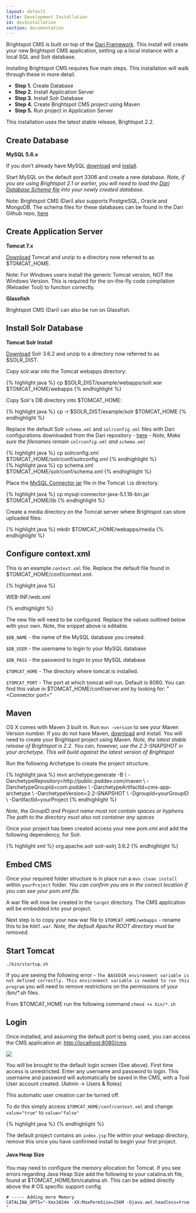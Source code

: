 ```yaml
---
layout: default
title: Development Installation
id: devInstallation
section: documentation
---
```


<div markdown="1" class="span12">


Brightspot CMS is built on top of the [Dari Framework](http://dariframework.org). This install will create your new Brightspot CMS application, setting up a local instance with a local SQL and Solr database.

Installing Brightspot CMS requires five main steps. This installation will walk through these in more detail.

- **Step 1.** Create Database
- **Step 2.** Install Application Server
- **Step 3.** Install Solr Database
- **Step 4.** Create Brightspot CMS project using Maven
- **Step 5.** Run project in Application Server

This installation uses the latest stable release, Brightspot 2.2.

## Create Database

**MySQL 5.6.x**

If you don't already have MySQL [download](http://dev.mysql.com/downloads/mysql) and [install](http://dev.mysql.com/doc/refman/5.6/en/installing.html).

Start MySQL on the default port 3306 and create a new database. *Note, if you are using Brightspot 2.1 or earlier, you will need to load the [Dari Database Schema file](https://github.com/perfectsense/dari/tree/master/db/src/main/resources/mysql) into your newly created database.*


Note: Brightspot CMS (Dari) also supports PostgreSQL, Oracle and MongoDB. The schema files for these databases can be found in the Dari Github repo, [here](https://github.com/perfectsense/dari/tree/master/db/src/main/resources)


## Create Application Server

**Tomcat 7.x**

[Download](http://tomcat.apache.org/download-70.cgi) Tomcat and unzip to a directory now referred to as $TOMCAT_HOME. 

Note: For Windows users install the generic Tomcat version, NOT the Windows Version. This is required for the on-the-fly code compilation (Reloader Tool) to function correctly.

**Glassfish**

Brightspot CMS (Dari) can also be run on Glassfish.

## Install Solr Database

**Tomcat Solr Install**

[Download](http://archive.apache.org/dist/lucene/solr/) Solr 3.6.2 and unzip to a directory now referred to as $SOLR_DIST.

Copy solr.war into the Tomcat webapps directory:

<div class="highlight">{% highlight java %}
cp $SOLR_DIST/example/webapps/solr.war $TOMCAT_HOME/webapps
{% endhighlight %}</div>

Copy Solr's DB directory into $TOMCAT_HOME:

<div class="highlight">{% highlight java %}
cp -r $SOLR_DIST/example/solr $TOMCAT_HOME
{% endhighlight %}</div>

Replace the default Solr `schema.xml` and `solrconfig.xml` files with Dari configurations downloaded from the Dari repository - [here](https://github.com/perfectsense/dari/tree/master/etc/solr) - *Note, Make sure the filenames remain `solrconfig.xml` and `schema.xml`*

<div class="highlight">{% highlight java %}
cp solrconfig.xml $TOMCAT_HOME/solr/conf/solrconfig.xml
{% endhighlight %}</div>

<div class="highlight">{% highlight java %}
cp schema.xml $TOMCAT_HOME/solr/conf/schema.xml
{% endhighlight %}</div>

Place the [MySQL Connector jar](http://dev.mysql.com/downloads/connector/j/) file in the Tomcat `lib` directory. 

<div class="highlight">{% highlight java %}
cp mysql-connector-java-5.1.18-bin.jar $TOMCAT_HOME/lib
{% endhighlight %}</div>

Create a media directory on the Tomcat server where Brightspot can store uploaded files:

<div class="highlight">{% highlight java %}
mkdir $TOMCAT_HOME/webapps/media
{% endhighlight %}</div>

## Configure context.xml

This is an example `context.xml` file. Replace the default file found in $TOMCAT_HOME/conf/context.xml. 

<div id="input" contenteditable>
<div class="highlight">{% highlight java %}
<?xml version='1.0' encoding='utf-8'?>
<Context allowLinking="true" crossContext="true">

<WatchedResource>WEB-INF/web.xml</WatchedResource>

<!-- CMS Settings -->
<Environment name="cms/tool/isAutoCreateUser" override="true" type="java.lang.Boolean" value="true" />
<Environment name="cms/fe/isJspErrorEmbedded" type="java.lang.Boolean" value="true" override="false" />
	
<!-- Create Production Environment for CMS -->
<!-- <Environment name="PRODUCTION" override="false" type="java.lang.Boolean" value="true" /> -->

<!-- Add authentication for _debug tool -->
<!-- <Environment name="dari/debugRealm" type="java.lang.String" value="DIRECT HOST NAME" override="false" />
<Environment name="dari/debugUsername" type="java.lang.String" value="USERNAME" override="false" />
<Environment name="dari/debugPassword" type="java.lang.String" value="PASSWORD" override="false" /> -->

<Environment name="dari/defaultDatabase" type="java.lang.String" value="$DB_NAME" override="false" />
<Environment name="dari/database/$DB_NAME/class" override="false" type="java.lang.String" value="com.psddev.dari.db.AggregateDatabase" />
<Environment name="dari/database/$DB_NAME/defaultDelegate" override="false" type="java.lang.String" value="sql" />
<Environment name="dari/database/$DB_NAME/delegate/sql/class" override="false" type="java.lang.String" value="com.psddev.dari.db.SqlDatabase" />

<Resource name="dari/database/$DB_NAME/delegate/sql/dataSource" auth="Container" driverClassName="com.mysql.jdbc.Driver" logAbandoned="true" maxActive="100" maxIdle="30" maxWait="10000" type="javax.sql.DataSource" removeAbandoned="true" removeAbandonedTimeout="60" username="$DB_USER" password="$DB_PASS" url="jdbc:mysql://localhost:3306/$DB_NAME" testOnBorrow="true" validationQuery="SELECT 1"/>

<Environment name="solr/home" override="false" type="java.lang.String" value="$TOMCAT_HOME/solr" />
<Environment name="dari/database/$DB_NAME/delegate/solr/groups" override="false" type="java.lang.String" value="-* +cms.content.searchable" />
<Environment name="dari/database/$DB_NAME/delegate/solr/class" override="false" type="java.lang.String" value="com.psddev.dari.db.SolrDatabase" />
<Environment name="dari/database/$DB_NAME/delegate/solr/serverUrl" override="false" type="java.lang.String" value="http://localhost:$TOMCAT_PORT/solr" />

<Environment name="dari/defaultStorage" type="java.lang.String" value="local" override="false" />
<Environment name="dari/storage/local/class" override="false" type="java.lang.String" value="com.psddev.dari.util.LocalStorageItem" />
<Environment name="dari/storage/local/rootPath" override="false" type="java.lang.String" value="$TOMCAT_HOME/webapps/media" />
<Environment name="dari/storage/local/baseUrl" override="false" type="java.lang.String" value="http://localhost:$TOMCAT_PORT/media" />

<Environment name="cookieSecret" type="java.lang.String" value="Deem2oenoot1Ree5veinu8" override="true" />

</Context>
{% endhighlight %}</div></div>

The new file will need to be configured. Replace the values outlined below with your own. Note, the snippet above is editable.

`$DB_NAME` - the name of the MySQL database you created.

`$DB_USER` - the username to login to your MySQL database

`$DB_PASS` - the password to login to your MySQL database

`$TOMCAT_HOME` - The directory where tomcat is installed.

`$TOMCAT_PORT` - The port at which tomcat will run. Default is 8080. You can find this value in $TOMCAT_HOME/conf/server.xml by looking for: "&lt;Connector port="

    
## Maven

OS X comes with Maven 3 built in. Run `mvn -version` to see your Maven Version number. If you do not have Maven, [download](http://maven.apache.org/download.html) and install. You will need to create your Brightspot project using Maven. *Note, the latest stable release of Brightspot is 2.2. You can, however, use the 2.3-SNAPSHOT in your archetype. This will build against the latest version of Brightspot*

Run the following Archetype to create the project structure. 

<div class="highlight">{% highlight java %}
mvn archetype:generate -B \
   -DarchetypeRepository=http://public.psddev.com/maven \
   -DarchetypeGroupId=com.psddev \
   -DarchetypeArtifactId=cms-app-archetype \
   -DarchetypeVersion=2.2-SNAPSHOT \
   -DgroupId=yourGroupID \
   -DartifactId=yourProject
{% endhighlight %}</div> 
    	
*Note, the GroupID and Project name must not contain spaces or hyphens. The path to the directory must also not container any spaces*

Once your project has been created access your new pom.xml and add the following dependency, for Solr.

<div class="highlight">{% highlight xml %}
<dependency>
    <groupId>org.apache.solr</groupId>
    <artifactId>solr-solrj</artifactId>
    <version>3.6.2</version>
</dependency>
{% endhighlight %}</div>

## Embed CMS

Once your required folder structure is in place run a `mvn clean install` within  `yourProject` folder. *You can confirm you are in the correct location if you can see your pom.xml file.*

A war file will now be created in the `target` directory. The CMS application will be embedded into your project.

Next step is to copy your new war file to `$TOMCAT_HOME/webapps` - rename this to be `ROOT.war`. *Note, the default Apache ROOT directory must be removed.*


## Start Tomcat

`./bin/startup.sh`

If you are seeing the following error - `The BASEDIR environment variable is not defined correctly. This environment variable is needed to run this program` you will need to remove restrictions on the permissions of your /bin/*.sh files.

From $TOMCAT_HOME run the following command `chmod +x bin/*.sh`


## Login

Once installed, and assuming the default port is being used, you can access the CMS application at: <http://localhost:8080/cms>

![](http://docs.brightspot.s3.amazonaws.com/login.png)

You will be brought to the default login screen (See above). First time access is unrestricted. Enter any username and password to login. This username and password will automatically be saved in the CMS, with a Tool User account created. (Admin -> Users & Roles)

This automatic user creation can be turned off. 

To do this simply access `$TOMCAT_HOME/conf/context.xml` and change `value="true"` to `value="false"`

<div class="highlight">{% highlight java %}
<Environment name="cms/tool/isAutoCreateUser" override="false" type="java.lang.Boolean" value="false" />
{% endhighlight %}</div>

The default project contains an `index.jsp` file within your webapp directory, remove this once you have confirmed install to begin your first project.

#### Java Heap Size

You may need to configure the memory allocation for Tomcat. If you see errors regarding Java Heap Size add the following to your catalina.sh file, found at $TOMCAT_HOME/bin/catalina.sh. This can be added directly above the # OS specific support config.

    # ----- Adding more Memory
    CATALINA_OPTS="-Xmx1024m -XX:MaxPermSize=256M -Djava.awt.headless=true "